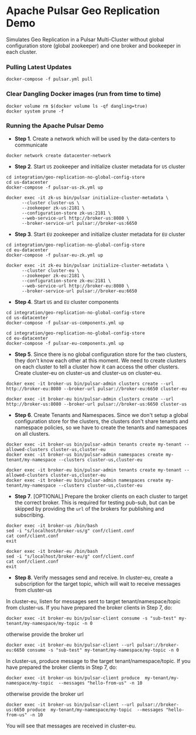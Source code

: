 # Apache Pulsar Geo Replication Demo
Simulates Geo Replication in a Pulsar Multi-Cluster without global configuration store (global zookeeper) and one broker and bookeeper in each cluster.

### Pulling Latest Updates
```
docker-compose -f pulsar.yml pull
```

### Clear Dangling Docker images (run from time to time)
```
docker volume rm $(docker volume ls -qf dangling=true)
docker system prune -f
```

### Running the Apache Pulsar Demo

- **Step 1**. Create a network which will be used by the data-centers to communicate

```
docker network create datacenter-network
```

- **Step 2**. Start `US` zookeeper and initialize cluster metadata for `US` cluster

```
cd integration/geo-replication-no-global-config-store
cd us-datacenter
docker-compose -f pulsar-us-zk.yml up
```

```
docker exec -it zk-us bin/pulsar initialize-cluster-metadata \
      --cluster cluster-us \
      --zookeeper zk-us:2181 \
      --configuration-store zk-us:2181 \
      --web-service-url http://broker-us:8080 \
      --broker-service-url pulsar://broker-us:6650
```

- **Step 3**. Start `EU` zookeeper and initialize cluster metadata for `EU` cluster

```
cd integration/geo-replication-no-global-config-store
cd eu-datacenter
docker-compose -f pulsar-eu-zk.yml up
```

```
docker exec -it zk-eu bin/pulsar initialize-cluster-metadata \
      --cluster cluster-eu \
      --zookeeper zk-eu:2181 \
      --configuration-store zk-eu:2181 \
      --web-service-url http://broker-eu:8080 \
      --broker-service-url pulsar://broker-eu:6650
```

- **Step 4**. Start `US` and `EU` cluster components

```
cd integration/geo-replication-no-global-config-store
cd us-datacenter
docker-compose -f pulsar-us-components.yml up
```

```
cd integration/geo-replication-no-global-config-store
cd eu-datacenter
docker-compose -f pulsar-eu-components.yml up
```

- **Step 5**. Since there is no global configuration store for the two clusters, they don't know each other at this moment. 
We need to create clusters on each cluster to tell a cluster how it can access the other clusters. 
Create cluster-eu on cluster-us and cluster-us on cluster-eu.

```
docker exec -it broker-us bin/pulsar-admin clusters create --url http://broker-eu:8080 --broker-url pulsar://broker-eu:6650 cluster-eu

docker exec -it broker-eu bin/pulsar-admin clusters create --url http://broker-us:8080 --broker-url pulsar://broker-us:6650 cluster-us
```

- **Step 6**. Create Tenants and Namespaces. Since we don't setup a global configuration store for the clusters, 
the clusters don't share tenants and namespace policies, so we have to create the tenants and namespaces on all 
clusters.

```
docker exec -it broker-us bin/pulsar-admin tenants create my-tenant --allowed-clusters cluster-us,cluster-eu
docker exec -it broker-us bin/pulsar-admin namespaces create my-tenant/my-namespace --clusters cluster-us,cluster-eu

docker exec -it broker-eu bin/pulsar-admin tenants create my-tenant --allowed-clusters cluster-us,cluster-eu
docker exec -it broker-eu bin/pulsar-admin namespaces create my-tenant/my-namespace --clusters cluster-us,cluster-eu
```

- **Step 7**. [OPTIONAL] Prepare the broker clients on each cluster to target the correct broker. This is required for testing pub-sub,
but can be skipped by providing the `url` of the brokers for publishing and subscribing.

```
docker exec -it broker-us /bin/bash
sed -i "s/localhost/broker-us/g" conf/client.conf
cat conf/client.conf
exit
```

```
docker exec -it broker-eu /bin/bash
sed -i "s/localhost/broker-eu/g" conf/client.conf
cat conf/client.conf
exit
```

- **Step 8**. Verify messages send and receive. In cluster-eu, create a subscription for the target topic, which will wait to receive messages from cluster-us

In cluster-eu, listen for messages sent to target tenant/namespace/topic from cluster-us. If you have prepared the broker clients in Step 7, do:
```
docker exec -it broker-eu bin/pulsar-client consume -s "sub-test" my-tenant/my-namespace/my-topic -n 0
```

otherwise provide the broker url

```
docker exec -it broker-eu bin/pulsar-client --url pulsar://broker-eu:6650 consume -s "sub-test" my-tenant/my-namespace/my-topic -n 0
```


In cluster-us, produce message to the target tenant/namespace/topic. If you have prepared the broker clients in Step 7, do:
```
docker exec -it broker-us bin/pulsar-client produce  my-tenant/my-namespace/my-topic  --messages "hello-from-us" -n 10
```

otherwise provide the broker url

```
docker exec -it broker-us bin/pulsar-client --url pulsar://broker-us:6650 produce  my-tenant/my-namespace/my-topic  --messages "hello-from-us" -n 10
```

You will see that messages are received in cluster-eu.

